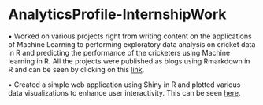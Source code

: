 # AnalyticsProfile-InternshipWork

•	Worked on various projects right from writing content on the applications of Machine Learning to performing exploratory data analysis on cricket data in R and predicting the performance of the cricketers using Machine learning in R. All the projects were published as blogs using Rmarkdown in R and can be seen by clicking on this [link](https://analyticsprofile.com/?s=tanvi).

•	Created a simple web application using Shiny in R and plotted various data visualizations to enhance user interactivity. This can be seen [here](https://tanvipareek.shinyapps.io/movie-app/).
